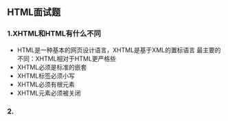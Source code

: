 ## HTML面试题

### 1.XHTML和HTML有什么不同
* HTML是一种基本的网页设计语言，XHTML是基于XML的置标语言
最主要的不同：XHTML相对于HTML更严格些
* XHTML必须是标准的嵌套
* XHTML标签必须小写
* XHTML必须有根元素
* XHTML元素必须被关闭

### 2.